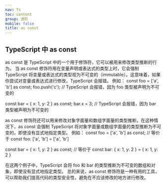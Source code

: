 ```yaml
---
nav: Ts
toc: content
group: 进阶
mobile: false
title: as const
---
```


## TypeScript 中 as const

as const 是 TypeScript 中的一个用于修饰符，它可以被用来修改类型推断的行为。
当 as const 修饰符用在变量声明或表达式的类型上时，它会强制 TypeScript 将变量或表达式的类型视为不可变的（immutable）。这意味着，如果你尝试对变量或表达式进行修改，TypeScript 会报错。
例如：
const foo = ['a', 'b'] as const;
foo.push('c'); // TypeScript 会报错，因为 foo 类型被声明为不可变的

const bar = { x: 1, y: 2 } as const;
bar.x = 3; // TypeScript 会报错，因为 bar 类型被声明为不可变的

as const 修饰符还可以用来修改对象字面量和数组字面量的类型推断。在这种情况下，as const 会强制 TypeScript 将对象字面量或数组字面量的类型推断为不可变的，即使没有显式地指定类型。
例如：
const foo = ['a', 'b'] as const; // 等价于 const foo: ['a', 'b'] = ['a', 'b']

const bar = { x: 1, y: 2 } as const; // 等价于 const bar: { x: 1, y: 2 } = { x: 1, y: 2 }

在这两个例子中，TypeScript 会将 foo 和 bar 的类型推断为不可变的数组和对象，即使没有显式地指定类型。
总的来说，as const 修饰符是一种有用的工具，可以帮助我们提高代码的类型安全性，避免在不应该修改的地方进行修改。
